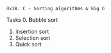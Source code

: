 	0x1B. C - Sorting algorithms & Big O
Tasks
0. Bubble sort
1. Insertion sort
2. Selection sort
3. Quick sort
